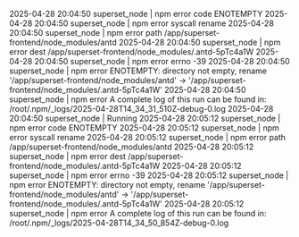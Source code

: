 2025-04-28 20:04:50 superset_node         | npm error code ENOTEMPTY
2025-04-28 20:04:50 superset_node         | npm error syscall rename
2025-04-28 20:04:50 superset_node         | npm error path /app/superset-frontend/node_modules/antd
2025-04-28 20:04:50 superset_node         | npm error dest /app/superset-frontend/node_modules/.antd-5pTc4a1W
2025-04-28 20:04:50 superset_node         | npm error errno -39
2025-04-28 20:04:50 superset_node         | npm error ENOTEMPTY: directory not empty, rename '/app/superset-frontend/node_modules/antd' -> '/app/superset-frontend/node_modules/.antd-5pTc4a1W'
2025-04-28 20:04:50 superset_node         | npm error A complete log of this run can be found in: /root/.npm/_logs/2025-04-28T14_34_31_510Z-debug-0.log
2025-04-28 20:04:50 superset_node         | Running 
2025-04-28 20:05:12 superset_node         | npm error code ENOTEMPTY
2025-04-28 20:05:12 superset_node         | npm error syscall rename
2025-04-28 20:05:12 superset_node         | npm error path /app/superset-frontend/node_modules/antd
2025-04-28 20:05:12 superset_node         | npm error dest /app/superset-frontend/node_modules/.antd-5pTc4a1W
2025-04-28 20:05:12 superset_node         | npm error errno -39
2025-04-28 20:05:12 superset_node         | npm error ENOTEMPTY: directory not empty, rename '/app/superset-frontend/node_modules/antd' -> '/app/superset-frontend/node_modules/.antd-5pTc4a1W'
2025-04-28 20:05:12 superset_node         | npm error A complete log of this run can be found in: /root/.npm/_logs/2025-04-28T14_34_50_854Z-debug-0.log



